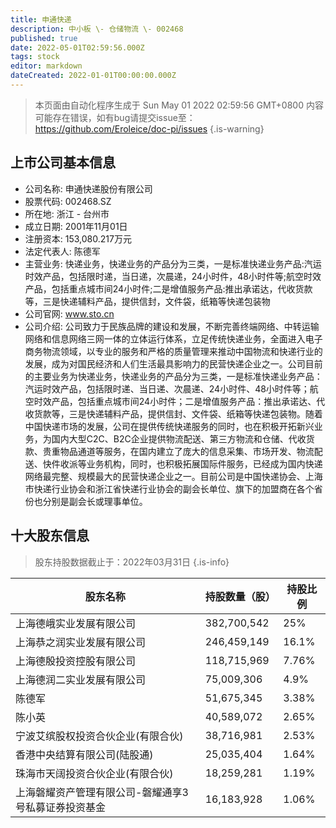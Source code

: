 ```yaml
---
title: 申通快递
description: 中小板 \- 仓储物流 \- 002468
published: true
date: 2022-05-01T02:59:56.000Z
tags: stock
editor: markdown
dateCreated: 2022-01-01T00:00:00.000Z
---
```


> 本页面由自动化程序生成于 Sun May 01 2022 02:59:56 GMT+0800
> 内容可能存在错误，如有bug请提交issue至：https://github.com/Eroleice/doc-pi/issues
{.is-warning}

## 上市公司基本信息
- 公司名称: 申通快递股份有限公司
- 股票代码: 002468.SZ
- 所在地: 浙江 - 台州市
- 成立日期: 2001年11月01日
- 注册资本: 153,080.217万元
- 法定代表人: 陈德军
- 主营业务: 快递业务，快递业务的产品分为三类，一是标准快递业务产品:汽运时效产品，包括限时递，当日递，次晨递，24小时件，48小时件等;航空时效产品，包括重点城市间24小时件;二是增值服务产品:推出承诺达，代收货款等，三是快递辅料产品，提供信封，文件袋，纸箱等快递包装物
- 公司官网: www.sto.cn
- 公司介绍: 公司致力于民族品牌的建设和发展，不断完善终端网络、中转运输网络和信息网络三网一体的立体运行体系，立足传统快递业务，全面进入电子商务物流领域，以专业的服务和严格的质量管理来推动中国物流和快递行业的发展，成为对国民经济和人们生活最具影响力的民营快递企业之一。公司目前的主要业务为快递业务，快递业务的产品分为三类，一是标准快递业务产品：汽运时效产品，包括限时递、当日递、次晨递、24小时件、48小时件等；航空时效产品，包括重点城市间24小时件；二是增值服务产品：推出承诺达、代收货款等，三是快递辅料产品，提供信封、文件袋、纸箱等快递包装物。随着中国快递市场的发展，公司在提供传统快递服务的同时，也在积极开拓新兴业务，为国内大型C2C、B2C企业提供物流配送、第三方物流和仓储、代收货款、贵重物品通道等服务，在国内建立了庞大的信息采集、市场开发、物流配送、快件收派等业务机构，同时，也积极拓展国际件服务，已经成为国内快递网络最完整、规模最大的民营快递企业之一。目前公司是中国快递协会、上海市快递行业协会和浙江省快递行业协会的副会长单位、旗下的加盟商在各个省份也分别是副会长或理事单位。


## 十大股东信息
> 股东持股数据截止于：2022年03月31日
{.is-info}

| 股东名称 | 持股数量（股） | 持股比例 |
| --- | --- | --- |
| 上海德峨实业发展有限公司 | 382,700,542 | 25% |
| 上海恭之润实业发展有限公司 | 246,459,149 | 16.1% |
| 上海德殷投资控股有限公司 | 118,715,969 | 7.76% |
| 上海德润二实业发展有限公司 | 75,009,306 | 4.9% |
| 陈德军 | 51,675,345 | 3.38% |
| 陈小英 | 40,589,072 | 2.65% |
| 宁波艾缤股权投资合伙企业(有限合伙) | 38,716,981 | 2.53% |
| 香港中央结算有限公司(陆股通) | 25,035,404 | 1.64% |
| 珠海市天阔投资合伙企业(有限合伙) | 18,259,281 | 1.19% |
| 上海磐耀资产管理有限公司-磐耀通享3号私募证券投资基金 | 16,183,928 | 1.06% |





